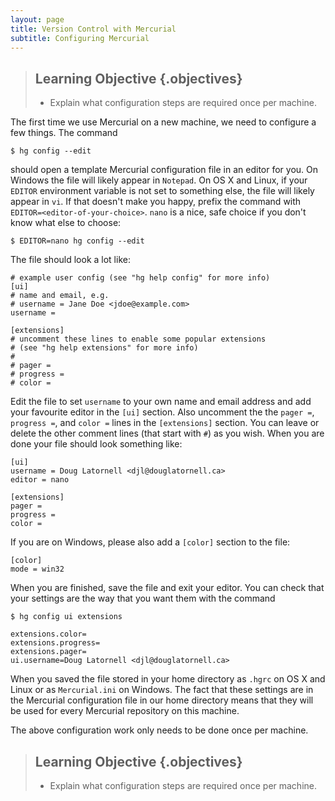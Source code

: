 ```yaml
---
layout: page
title: Version Control with Mercurial
subtitle: Configuring Mercurial
---
```

> ## Learning Objective {.objectives}
>
> * Explain what configuration steps are required once per machine.

The first time we use Mercurial on a new machine,
we need to configure a few things.
The command

~~~ {.bash}
$ hg config --edit
~~~

should open a template Mercurial configuration file in an editor for you.
On Windows the file will likely appear in `Notepad`.
On OS X and Linux,
if your `EDITOR` environment variable is not set to something else,
the file will likely appear in `vi`.
If that doesn't make you happy,
prefix the command with `EDITOR=<editor-of-your-choice>`.
`nano` is a nice,
safe choice if you don't know what else to choose:

~~~ {.bash}
$ EDITOR=nano hg config --edit
~~~

The file should look a lot like:

~~~ {.output}
# example user config (see "hg help config" for more info)
[ui]
# name and email, e.g.
# username = Jane Doe <jdoe@example.com>
username =

[extensions]
# uncomment these lines to enable some popular extensions
# (see "hg help extensions" for more info)
#
# pager =
# progress =
# color =
~~~

Edit the file to set `username` to your own name and email address and add your favourite editor in the `[ui]` section.
Also uncomment the the `pager =`,
`progress =`,
and `color =` lines in the `[extensions]` section.
You can leave or delete the other comment lines (that start with `#`) as you wish.
When you are done your file should look something like:

~~~ {.output}
[ui]
username = Doug Latornell <djl@douglatornell.ca>
editor = nano

[extensions]
pager =
progress =
color =
~~~

If you are on Windows,
please also add a `[color]` section to the file:

~~~ {.output}
[color]
mode = win32
~~~

When you are finished,
save the file and exit your editor.
You can check that your settings are the way that you want them with the command

~~~ {.bash}
$ hg config ui extensions
~~~
~~~ {.output}
extensions.color=
extensions.progress=
extensions.pager=
ui.username=Doug Latornell <djl@douglatornell.ca>
~~~

When you saved the file stored in your home directory as `.hgrc` on OS X and Linux or as `Mercurial.ini` on Windows.
The fact that these settings are in the Mercurial configuration file in our home directory means that they will be used for every Mercurial repository on this machine.

The above configuration work only needs to be done once per machine.

> ## Learning Objective {.objectives}
>
> * Explain what configuration steps are required once per machine.
